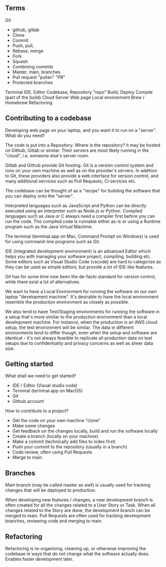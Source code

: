 ## Terms

Git
- github, gitlab
- Clone
- Commit
- Push, pull, 
- Rebase, merge
- Fork
- Squash
- Combining commits
- Master, main, branches
- Pull request "pullari" "PR"
- Protected branches

Terminal
IDE, Editor
Codebase, Repository "repo"
Build, Deploy
Compile (part of the build)
Cloud
Server
Web page
Local environment
Brew / Homebrew
Refactoring

## Contributing to a codebase

Developing web page on your laptop, and you want it to run on a "server". What do you need?

The code is put into a Repository. Where is the repository? It may be hosted on Github, Gitlab or similar. Their servers are most likely running in the "cloud", i.e. someone else's server room.

Gitlab and Github provide Git hosting. Git is a version control system and runs on your own machine as well as on the provider's servers. In addition to Git, these providers also provide a web interface for version control, and many additional services such as Pull Requests, CI services etc.

The codebase can be thought of as a "recipe" for building the software that you can deploy onto the "server".

Interpreted languages such as JavaScript and Python can be directly executed using an interpreter such as Node.js or Python. Compiled languages such as Java or C always need a compiler first before you can run the code. The compiled code is runnable either as-is or using a Runtime program such as the Java Virtual Machine.

The terminal (terminal.app on Mac, Command Prompt on Windows) is used for using command-line programs such as Git.

IDE (integrated development environment) is an advanced Editor which helps you with managing your software project, compiling, building etc. Some editors such as Visual Studio Code (vscode) are hard to categorize as they can be used as simple editors, but provide a lot of IDE-like features.

Git has for some time now been the de-facto standard for version control, while there exist a lot of alternatives.

We want to have a Local Environment for running the software on our own laptop "development machine". It's desirable to have the local environment resemble the production environment as closely as possible.

We also tend to have Test/Staging environments for running the software in a setup that's more similar to the production environment than a local development machine. For instance, when the production is an AWS cloud setup, the test environment will be similar. The data in different environments tend to differ though, even when the setup and software are identical - it's not always feasible to replicate all production data on test setups due to confidentiality and privacy concerns as well as sheer data size.

## Getting started

What shall we need to get started?

- IDE / Editor (Visual studio code)
- Terminal (terminal.app on MacOS)
- Git 
- Github account

How to contribute to a project?

- Get the code on your own machine "clone"
- Make some changes
- Get feedback on the changes locally, build and run the software locally
- Create a branch (locally on your machine)
- Make a commit (technically add files to index first)
- Push your commit to the repository (usually in a branch)
- Code review, often using Pull Requests
- Merge to main

## Branches

Main branch (may be called master as well) is usually used for tracking changes that will be deployed to production. 

When developing new features / changes, a new development branch is often created for all the changes related to a User Story or Task. When all changes related to the Story are done, the development branch can be merged to main. Pull Requests are often used for tracking development branches, reviewing code and merging to main.

## Refactoring

Refactoring is re-organizing, cleaning up, or otherwise improving the codebase in ways that do not change what the software actually does. Enables faster development later.
